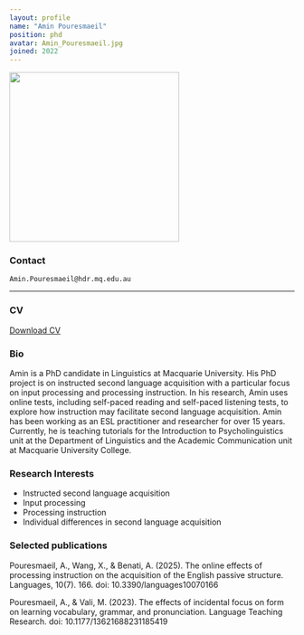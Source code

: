 ```yaml
---
layout: profile
name: "Amin Pouresmaeil"
position: phd
avatar: Amin_Pouresmaeil.jpg
joined: 2022
---
```


<img width="300" src="{{site.baseurl}}/images/people/{{page.avatar}}" data-action="zoom">

### Contact
<i class="fa fa-envelope-o"></i>  `Amin.Pouresmaeil@hdr.mq.edu.au`

<hr>


### CV  
<i class="fa fa-file-pdf-o"></i> <a href="https://xinlab-clue.github.io/documents/Amin_CV.pdf" target="_blank">Download CV</a>


### Bio

Amin is a PhD candidate in Linguistics at Macquarie University. His PhD project is on instructed second language acquisition with a particular focus on input processing and processing instruction. In his research, Amin uses online tests, including self-paced reading and self-paced listening tests, to explore how instruction may facilitate second language acquisition.
Amin has been working as an ESL practitioner and researcher for over 15 years. Currently, he is teaching tutorials for the Introduction to Psycholinguistics unit at the Department of Linguistics and the Academic Communication unit at Macquarie University College.

### Research Interests
- Instructed second language acquisition
- Input processing
- Processing instruction
- Individual differences in second language acquisition

### Selected publications

Pouresmaeil, A., Wang, X., & Benati, A. (2025). The online effects of processing instruction on the acquisition of the English passive structure. Languages, 10(7). 166. doi: 10.3390/languages10070166

Pouresmaeil, A., & Vali, M. (2023). The effects of incidental focus on form on learning vocabulary, grammar, and pronunciation. Language Teaching Research. doi: 10.1177/13621688231185419
